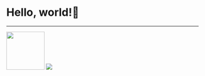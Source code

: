 <!DOCTYPE html>
<html lang="en">
<head>
    <meta charset="UTF-8">
    <meta http-equiv="X-UA-Compatible" content="IE=edge">
    <meta name="viewport" content="width=device-width, initial-scale=1.0">
</head>
<body>
    <h1>Hello, world!🥑</h1>
    <hr>
    <img src="dotnet.svg" width="100px" >
    <img src="https://img.shields.io/badge/Android-3DDC84?style=flat-square&logo=Android&logoColor=white"/>

</body>
</html>
